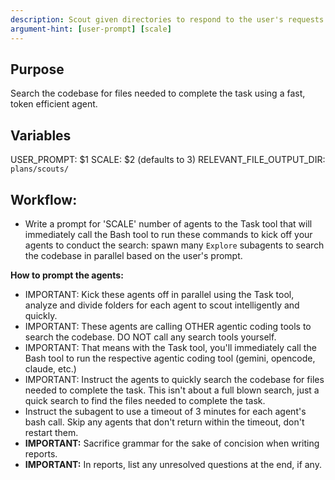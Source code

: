 ```yaml
---
description: Scout given directories to respond to the user's requests
argument-hint: [user-prompt] [scale]
---
```


## Purpose

Search the codebase for files needed to complete the task using a fast, token efficient agent.

## Variables

USER_PROMPT: $1
SCALE: $2 (defaults to 3)
RELEVANT_FILE_OUTPUT_DIR: `plans/scouts/`

## Workflow:
- Write a prompt for 'SCALE' number of agents to the Task tool that will immediately call the Bash tool to run these commands to kick off your agents to conduct the search: spawn many `Explore` subagents to search the codebase in parallel based on the user's prompt.

**How to prompt the agents:**
- IMPORTANT: Kick these agents off in parallel using the Task tool, analyze and divide folders for each agent to scout intelligently and quickly.
- IMPORTANT: These agents are calling OTHER agentic coding tools to search the codebase. DO NOT call any search tools yourself.
- IMPORTANT: That means with the Task tool, you'll immediately call the Bash tool to run the respective agentic coding tool (gemini, opencode, claude, etc.)
- IMPORTANT: Instruct the agents to quickly search the codebase for files needed to complete the task. This isn't about a full blown search, just a quick search to find the files needed to complete the task.
- Instruct the subagent to use a timeout of 3 minutes for each agent's bash call. Skip any agents that don't return within the timeout, don't restart them.
- **IMPORTANT:** Sacrifice grammar for the sake of concision when writing reports.
- **IMPORTANT:** In reports, list any unresolved questions at the end, if any.